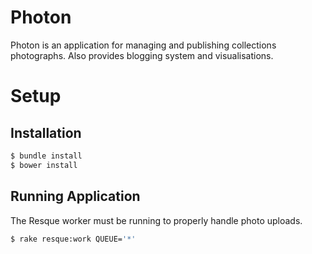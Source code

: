 Photon
======

Photon is an application for managing and publishing collections photographs. Also provides blogging system and visualisations.

# Setup

## Installation

```sh
$ bundle install
$ bower install
```

## Running Application

The Resque worker must be running to properly handle photo uploads.
```sh
$ rake resque:work QUEUE='*'
```
